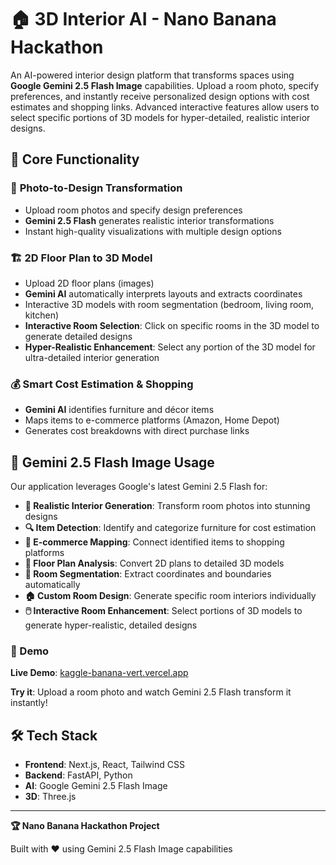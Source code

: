 # 🏠 3D Interior AI - Nano Banana Hackathon

An AI-powered interior design platform that transforms spaces using **Google Gemini 2.5 Flash Image** capabilities. Upload a room photo, specify preferences, and instantly receive personalized design options with cost estimates and shopping links. Advanced interactive features allow users to select specific portions of 3D models for hyper-detailed, realistic interior designs.

## 🎨 Core Functionality

### 📸 **Photo-to-Design Transformation**
- Upload room photos and specify design preferences
- **Gemini 2.5 Flash** generates realistic interior transformations
- Instant high-quality visualizations with multiple design options

### 🏗️ **2D Floor Plan to 3D Model**
- Upload 2D floor plans (images)
- **Gemini AI** automatically interprets layouts and extracts coordinates
- Interactive 3D models with room segmentation (bedroom, living room, kitchen)
- **Interactive Room Selection**: Click on specific rooms in the 3D model to generate detailed designs
- **Hyper-Realistic Enhancement**: Select any portion of the 3D model for ultra-detailed interior generation

### 💰 **Smart Cost Estimation & Shopping**
- **Gemini AI** identifies furniture and décor items
- Maps items to e-commerce platforms (Amazon, Home Depot)
- Generates cost breakdowns with direct purchase links

## 🤖 Gemini 2.5 Flash Image Usage

Our application leverages Google's latest Gemini 2.5 Flash for:

- **🎨 Realistic Interior Generation**: Transform room photos into stunning designs
- **🔍 Item Detection**: Identify and categorize furniture for cost estimation
- **🛒 E-commerce Mapping**: Connect identified items to shopping platforms
- **📐 Floor Plan Analysis**: Convert 2D plans to detailed 3D models
- **📏 Room Segmentation**: Extract coordinates and boundaries automatically
- **🏠 Custom Room Design**: Generate specific room interiors individually
- **🖱️ Interactive Room Enhancement**: Select portions of 3D models to generate hyper-realistic, detailed designs

### 🎯 Demo
**Live Demo**: [kaggle-banana-vert.vercel.app](kaggle-banana-vert.vercel.app)

**Try it**: Upload a room photo and watch Gemini 2.5 Flash transform it instantly!

## 🛠️ Tech Stack
- **Frontend**: Next.js, React, Tailwind CSS
- **Backend**: FastAPI, Python
- **AI**: Google Gemini 2.5 Flash Image
- **3D**: Three.js

---

**🏆 Nano Banana Hackathon Project**

Built with ❤️ using Gemini 2.5 Flash Image capabilities
